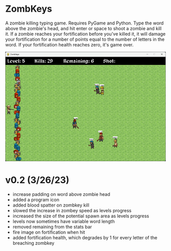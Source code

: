 # ZombKeys
A zombie killing typing game.
Requires PyGame and Python.
Type the word above the zombie's head, and hit enter or space to shoot a zombie and kill it. If a zombie reaches your fortification before you've killed it, it will damage your fortification for a number of points equal to the number of letters in the word. If your fortification health reaches zero, it's game over.

![ZombKeys Gameplay Screenshot](/ZombKeys_Screenshot.png?raw=true "ZombKeys Gameplay Screenshot")

# v0.2 (3/26/23)

- increase padding on word above zombie head
- added a program icon
- added blood spatter on zombkey kill
- slowed the increase in zombey speed as levels progress
- increased the size of the potential spawn area as levels progress
- levels now sometimes have variable word length
- removed remaining from the stats bar
- fire image on fortification when hit
- added fortification health, which degrades by 1 for every letter of the breaching zombkey
